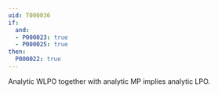 ```yaml
---
uid: T000036
if:
  and:
  - P000023: true
  - P000025: true
then:
  P000022: true
---
```

Analytic WLPO together with analytic MP implies analytic LPO.
